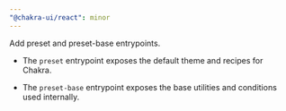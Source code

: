 ```yaml
---
"@chakra-ui/react": minor
---
```


Add preset and preset-base entrypoints.

- The `preset` entrypoint exposes the default theme and recipes for Chakra.

- The `preset-base` entrypoint exposes the base utilities and conditions used
  internally.
